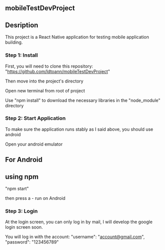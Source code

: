 ## mobileTestDevProject

## Desription

This project is a React Native application for testing mobile application building.

### Step 1: Install

First, you will need to clone this repository: "https://github.com/ldtoann/mobileTestDevProject"

Then move into the project's directory

Open new terminal from root of project

Use "npm install" to download the necessary libraries in the "node_module" directory

### Step 2: Start Application

To make sure the application runs stably as I said above, you should use android

Open your android emulator

## For Android

## using npm

"npm start"

then press a - run on Android

### Step 3: Login

At the login screen, you can only log in by mail, I will develop the google login screen soon.

You will log in with the account:
"username": "account@gmail.com",
"password": "123456789"
